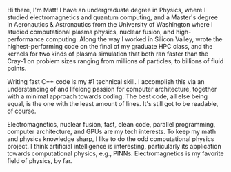 Hi there, I'm Matt! I have an undergraduate degree in Physics, where I studied electromagnetics and quantum computing, and a Master's degree in Aeronautics & Astronautics from the University of Washington where I studied computational plasma physics, nuclear fusion, and high-performance computing. Along the way I worked in Silicon Valley, wrote the highest-performing code on the final of my graduate HPC class, and the kernels for two kinds of plasma simulation that both ran faster than the Cray-1 on problem sizes ranging from millions of particles, to billions of fluid points. 

Writing fast C++ code is my #1 technical skill. I accomplish this via an understanding of and lifelong passion for computer architecture, together with a minimal approach towards coding. The best code, all else being equal, is the one with the least amount of lines. It's still got to be readable, of course. 

Electromagnetics, nuclear fusion, fast, clean code, parallel programming, computer architecture, and GPUs are my tech interests. To keep my math and physics knowledge sharp, I like to do the odd computational physics project. I think artificial intelligence is interesting, particularly its application towards computational physics, e.g., PINNs. Electromagnetics is my favorite field of physics, by far.
